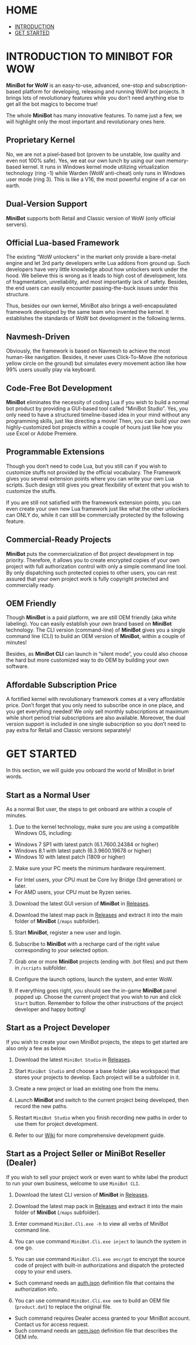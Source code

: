 # HOME

- [INTRODUCTION](#introduction-to-minibot-for-wow)
- [GET STARTED](#get-started)

# INTRODUCTION TO MINIBOT FOR WOW

**MiniBot for WoW** is an easy-to-use, advanced, one-stop and subscription-based platform for developing, releasing and running WoW bot projects. It brings lots of revolutionary features while you don’t need anything else to get all the bot magics to become true!

The whole **MiniBot** has many innovative features. To name just a few, we will highlight only the most important and revolutionary ones here.

## Proprietary Kernel

No, we are not a pixel-based bot (proven to be unstable, low quality and even not 100% safe). Yes, we eat our own lunch by using our own memory-based kernel. It runs in Windows kernel mode utilizing virtualization technology (ring -1) while Warden (WoW anti-cheat) only runs in Windows user mode (ring 3). This is like a V16, the most powerful engine of a car on earth.

## Dual-Version Support

**MiniBot** supports both Retail and Classic version of WoW (only official servers).

## Official Lua-based Framework

The existing “WoW unlockers” in the market only provide a bare-metal engine and let 3rd party developers write Lua addons from ground up. Such developers have very little knowledge about how unlockers work under the hood. We believe this is wrong as it leads to high cost of development, lots of fragmentation, unreliability, and most importantly lack of safety. Besides, the end users can easily encounter passing-the-buck issues under this structure.

Thus, besides our own kernel, MiniBot also brings a well-encapsulated framework developed by the same team who invented the kernel. It establishes the standards of WoW bot development in the following terms.

## Navmesh-Driven
Obviously, the framework is based on Navmesh to achieve the most human-like navigation. Besides, it never uses Click-To-Move (the notorious yellow circle on the ground) but simulates every movement action like how 99% users usually play via keyboard.

## Code-Free Bot Development

**MiniBot** eliminates the necessity of coding Lua if you wish to build a normal bot product by providing a GUI-based tool called “MiniBot Studio”. Yes, you only need to have a structured timeline-based idea in your mind without any programming skills, just like directing a movie! Then, you can build your own highly-customized bot projects within a couple of hours just like how you use Excel or Adobe Premiere.

## Programmable Extensions

Though you don’t need to code Lua, but you still can if you wish to customize stuffs not provided by the official vocabulary. The Framework gives you several extension points where you can write your own Lua scripts. Such design still gives you great flexibility of extent that you wish to customize the stuffs.

If you are still not satisfied with the framework extension points, you can even create your own new Lua framework just like what the other unlockers can ONLY do, while it can still be commercially protected by the following feature.

## Commercial-Ready Projects

**MiniBot** puts the commercialization of Bot project development in top priority. Therefore, it allows you to create encrypted copies of your own project with full authorization control with only a simple command line tool. By only dispatching such protected copies to other users, you can rest assured that your own project work is fully copyright protected and commercially ready.

## OEM Friendly

Though **MiniBot** is a paid platform, we are still OEM friendly (aka white labeling). You can easily establish your own brand based on **MiniBot** technology. The CLI version (command-line) of **MiniBot** gives you a single command line (CLI) to build an OEM version of **MiniBot**, within a couple of minutes!

Besides, as **MiniBot CLI** can launch in “silent mode”, you could also choose the hard but more customized way to do OEM by building your own software.

## Affordable Subscription Price

A fortified kernel with revolutionary framework comes at a very affordable price. Don’t forget that you only need to subscribe once in one place, and you get everything needed! We only sell monthly subscriptions at maximum while short period trial subscriptions are also available. Moreover, the dual version support is included in one single subscription so you don’t need to pay extra for Retail and Classic versions separately!

# GET STARTED

In this section, we will guide you onboard the world of MiniBot in brief words.

## Start as a Normal User

As a normal Bot user, the steps to get onboard are within a couple of minutes.

1. Due to the kernel technology, make sure you are using a compatible Windows OS, including:
- Windows 7 SP1 with latest patch (6.1.7600.24384 or higher)
- Windows 8.1 with latest patch (6.3.9600.19678 or higher)
- Windows 10 with latest patch (1809 or higher)

2. Make sure your PC meets the minimum hardware requirement.
- For Intel users, your CPU must be Core Ivy Bridge (3rd generation) or later.
- For AMD users, your CPU must be Ryzen series.

3. Download the latest GUI version of **MiniBot** in [Releases](https://github.com/pierre-picard/minibot-wow/releases/latest).

4. Download the latest map pack in [Releases](https://github.com/pierre-picard/minibot-wow/releases/latest) and extract it into the main folder of **MiniBot** (`/maps` subfolder).

5. Start **MiniBot**, register a new user and login.

6. Subscribe to **MiniBot** with a recharge card of the right value corresponding to your selected option.

7. Grab one or more **MiniBot** projects (ending with .bot files) and put them in `/scripts` subfolder.

8. Configure the launch options, launch the system, and enter WoW.

9. If everything goes right, you should see the in-game **MiniBot** panel popped up. Choose the current project that you wish to run and click `Start` button. Remember to follow the other instructions of the project developer and happy botting!

## Start as a Project Developer

If you wish to create your own MiniBot projects, the steps to get started are also only a few as below.

1. Download the latest `MiniBot Studio` in [Releases](https://github.com/pierre-picard/minibot-wow/releases/latest).

2. Start `MiniBot Studio` and choose a base folder (aka workspace) that stores your projects to develop. Each project will be a subfolder in it.

3. Create a new project or load an existing one from the menu.

4. Launch **MiniBot** and switch to the current project being developed, then record the new paths.

5. Restart `MiniBot Studio` when you finish recording new paths in order to use them for project development.

6. Refer to our [Wiki](https://github.com/pierre-picard/minibot-wow/wiki) for more comprehensive development guide.

## Start as a Project Seller or MiniBot Reseller (Dealer)

If you wish to sell your project work or even want to white label the product to run your own business, welcome to use `MiniBot CLI`.

1. Download the latest CLI version of **MiniBot** in [Releases](https://github.com/pierre-picard/minibot-wow/releases/latest).

2. Download the latest map pack in [Releases](https://github.com/pierre-picard/minibot-wow/releases/latest) and extract it into the main folder of **MiniBot** (`/maps` subfolder).

3. Enter command `MiniBot.Cli.exe -h` to view all verbs of MiniBot command line.

4. You can use command `MiniBot.Cli.exe inject` to launch the system in one go.

5. You can use command `MiniBot.Cli.exe encrypt` to encrypt the source code of project with built-in authorizations and dispatch the protected copy to your end users.
- Such command needs an [auth.json](/cli/auth.json) definition file that contains the authorization info.

6. You can use command `MiniBot.Cli.exe oem` to build an OEM file (`product.dat`) to replace the original file.
- Such command requires Dealer access granted to your MiniBot account. Contact us for access request.
- Such command needs an [oem.json](/cli/oem.json) definition file that describes the OEM info.
